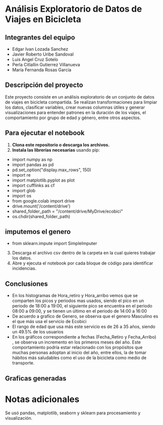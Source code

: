 # Análisis Exploratorio de Datos de Viajes en Bicicleta

## Integrantes del equipo

- Edgar Ivan Lozada Sanchez
- Javier Roberto Uribe Sandoval
- Luis Angel Cruz Sotelo
- Perla Citlallin Gutierrez Villanueva
- María Fernanda Rosas García

## Descripción del proyecto

Este proyecto consiste en un análisis exploratorio de un conjunto de datos de viajes en bicicleta compartida. Se realizan transformaciones para limpiar los datos, clasificar variables, crear nuevas columnas útiles y generar visualizaciones para entender patrones en la duración de los viajes, el comportamiento por grupo de edad y género, entre otros aspectos.

## Para ejecutar el notebook

1. **Clona este repositorio o descarga los archivos.**
2. **Instala las librerías necesarias** usando pip:

- import numpy as np
- import pandas as pd
- pd.set_option("display.max_rows", 150)
- import re
- import matplotlib.pyplot as plot
- import cufflinks as cf
- import glob
- import os
- from google.colab import drive
- drive.mount('/content/drive')
- shared_folder_path = "/content/drive/MyDrive/ecobici"
- os.chdir(shared_folder_path)

## imputemos el genero
- from sklearn.impute import SimpleImputer

3. Descarga el archivo csv dentro de la carpeta  en la cual quieres trabajar los datos.
4. Abre y ejecuta el notebook por cada bloque de código para identificar incidencias.

## Conclusiones

- En los histogramas de Hora_retiro y Hora_arribo vemos que se comparten los picos y periodos mas usados, siendo el pico en un periodo de 18:00 a 19:00, el siguiente pico se encuentra en el periodo 08:00 a 09:00, y se tienen un último en el periodo de 14:00 a 16:00
- De acuerdo a grafico de Genero, se observa que el genero Masculino es el que más usa el servicio de Ecobici 
- El rango de edad que usa más este servicio es de 26 a 35 años, siendo un 49.5% de los usuarios 
- En los gráficos correspondiente a fechas (Fecha_Retiro y Fecha_Arribo) , se observa un incremento en los primeros meses del año. Este comportamiento podría estar relacionado con los propósitos que muchas personas adoptan al inicio del año, entre ellos, la de tomar hábitos más saludables como el uso de la bicicleta como medio de transporte.
  
## Graficas generadas

# Notas adicionales
Se usó pandas, matplotlib, seaborn y sklearn para procesamiento y visualización.
